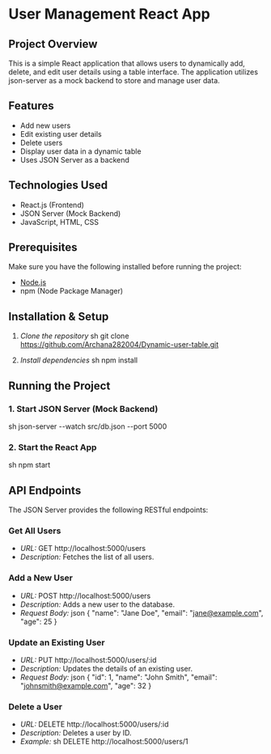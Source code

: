 # User Management React App

## Project Overview
This is a simple React application that allows users to dynamically add, delete, and edit user details using a table interface. The application utilizes json-server as a mock backend to store and manage user data.

## Features
- Add new users
- Edit existing user details
- Delete users
- Display user data in a dynamic table
- Uses JSON Server as a backend

## Technologies Used
- React.js (Frontend)
- JSON Server (Mock Backend)
- JavaScript, HTML, CSS

## Prerequisites
Make sure you have the following installed before running the project:
- [Node.js](https://nodejs.org/)
- npm (Node Package Manager)

## Installation & Setup

1. *Clone the repository*
sh
   git clone https://github.com/Archana282004/Dynamic-user-table.git
   


2. *Install dependencies*
sh
   npm install


## Running the Project

### 1. Start JSON Server (Mock Backend)
sh
json-server --watch src/db.json --port 5000


### 2. Start the React App
sh
npm start


## API Endpoints
The JSON Server provides the following RESTful endpoints:

### Get All Users
- *URL:* GET http://localhost:5000/users
- *Description:* Fetches the list of all users.

### Add a New User
- *URL:* POST http://localhost:5000/users
- *Description:* Adds a new user to the database.
- *Request Body:*
  json
  {
    "name": "Jane Doe",
    "email": "jane@example.com",
    "age": 25
  }
  

### Update an Existing User
- *URL:* PUT http://localhost:5000/users/:id
- *Description:* Updates the details of an existing user.
- *Request Body:*
  json
  {
    "id": 1,
    "name": "John Smith",
    "email": "johnsmith@example.com",
    "age": 32
  }
  

### Delete a User
- *URL:* DELETE http://localhost:5000/users/:id
- *Description:* Deletes a user by ID.
- *Example:*
  sh
  DELETE http://localhost:5000/users/1
  
